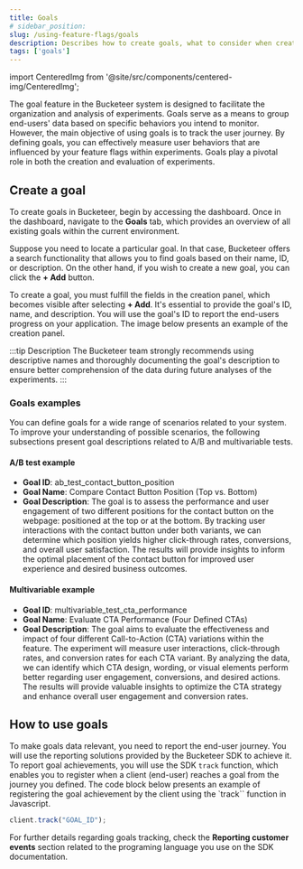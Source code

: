 ```yaml
---
title: Goals
# sidebar_position: 
slug: /using-feature-flags/goals
description: Describes how to create goals, what to consider when creating them, and how to use them.
tags: ['goals']
---
```


import CenteredImg from '@site/src/components/centered-img/CenteredImg';

The goal feature in the Bucketeer system is designed to facilitate the organization and analysis of experiments. Goals serve as a means to group end-users' data based on specific behaviors you intend to monitor. However, the main objective of using goals is to track the user journey. By defining goals, you can effectively measure user behaviors that are influenced by your feature flags within experiments. Goals play a pivotal role in both the creation and evaluation of experiments.

## Create a goal

To create goals in Bucketeer, begin by accessing the dashboard. Once in the dashboard, navigate to the **Goals** tab, which provides an overview of all existing goals within the current environment. 

Suppose you need to locate a particular goal. In that case, Bucketeer offers a search functionality that allows you to find goals based on their name, ID, or description. On the other hand, if you wish to create a new goal, you can click the **+ Add** button.

To create a goal, you must fulfill the fields in the creation panel, which becomes visible after selecting **+ Add**. It's essential to provide the goal's ID, name, and description. You will use the goal's ID to report the end-users progress on your application. The image below presents an example of the creation panel.

<CenteredImg
  imgURL="img/using-feature-flags/goals/create-goal.png"
  alt="create goal example"
  wSize="400px"
  borderWidth="1px"
/>

:::tip Description
The Bucketeer team strongly recommends using descriptive names and thoroughly documenting the goal's description to ensure better comprehension of the data during future analyses of the experiments.
:::


### Goals examples

You can define goals for a wide range of scenarios related to your system. To improve your understanding of possible scenarios, the following subsections present goal descriptions related to A/B and multivariable tests.

#### A/B test example

- **Goal ID**: ab_test_contact_button_position
- **Goal Name**: Compare Contact Button Position (Top vs. Bottom)
- **Goal Description**: The goal is to assess the performance and user engagement of two different positions for the contact button on the webpage: positioned at the top or at the bottom. By tracking user interactions with the contact button under both variants, we can determine which position yields higher click-through rates, conversions, and overall user satisfaction. The results will provide insights to inform the optimal placement of the contact button for improved user experience and desired business outcomes.

#### Multivariable example

- **Goal ID**: multivariable_test_cta_performance
- **Goal Name**: Evaluate CTA Performance (Four Defined CTAs)
- **Goal Description**: The goal aims to evaluate the effectiveness and impact of four different Call-to-Action (CTA) variations within the feature. The experiment will measure user interactions, click-through rates, and conversion rates for each CTA variant. By analyzing the data, we can identify which CTA design, wording, or visual elements perform better regarding user engagement, conversions, and desired actions. The results will provide valuable insights to optimize the CTA strategy and enhance overall user engagement and conversion rates.

## How to use goals

To make goals data relevant, you need to report the end-user journey. You will use the reporting solutions provided by the Bucketeer SDK to achieve it. To report goal achievements, you will use the SDK `track` function, which enables you to register when a client (end-user) reaches a goal from the journey you defined. The code block below presents an example of registering the goal achievement by the client using the `track`` function in Javascript.

```js showLineNumbers
client.track("GOAL_ID");
```

For further details regarding goals tracking, check the **Reporting customer events** section related to the programing language you use on the SDK documentation.

